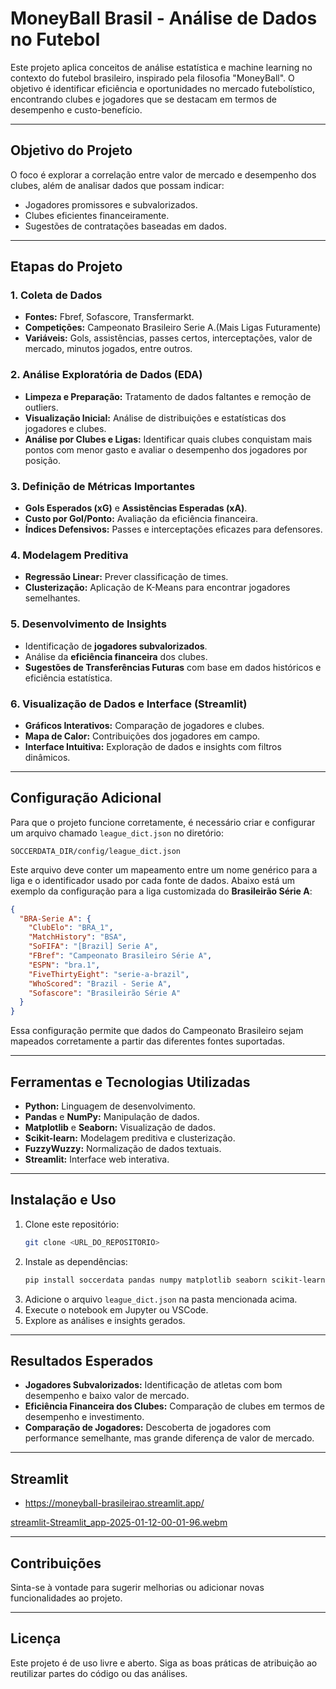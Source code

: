 
# **MoneyBall Brasil - Análise de Dados no Futebol**

Este projeto aplica conceitos de análise estatística e machine learning no contexto do futebol brasileiro, inspirado pela filosofia "MoneyBall". O objetivo é identificar eficiência e oportunidades no mercado futebolístico, encontrando clubes e jogadores que se destacam em termos de desempenho e custo-benefício.

---

## **Objetivo do Projeto**
O foco é explorar a correlação entre valor de mercado e desempenho dos clubes, além de analisar dados que possam indicar:
- Jogadores promissores e subvalorizados.
- Clubes eficientes financeiramente.
- Sugestões de contratações baseadas em dados.

---

## **Etapas do Projeto**

### **1. Coleta de Dados**
- **Fontes:** Fbref, Sofascore, Transfermarkt.
- **Competições:** Campeonato Brasileiro Serie A.(Mais Ligas Futuramente)
- **Variáveis:** Gols, assistências, passes certos, interceptações, valor de mercado, minutos jogados, entre outros.

### **2. Análise Exploratória de Dados (EDA)**
- **Limpeza e Preparação:** Tratamento de dados faltantes e remoção de outliers.
- **Visualização Inicial:** Análise de distribuições e estatísticas dos jogadores e clubes.
- **Análise por Clubes e Ligas:** Identificar quais clubes conquistam mais pontos com menor gasto e avaliar o desempenho dos jogadores por posição.

### **3. Definição de Métricas Importantes**
- **Gols Esperados (xG)** e **Assistências Esperadas (xA)**.
- **Custo por Gol/Ponto:** Avaliação da eficiência financeira.
- **Índices Defensivos:** Passes e interceptações eficazes para defensores.

### **4. Modelagem Preditiva**
- **Regressão Linear:** Prever classificação de times.
- **Clusterização:** Aplicação de K-Means para encontrar jogadores semelhantes.

### **5. Desenvolvimento de Insights**
- Identificação de **jogadores subvalorizados**.
- Análise da **eficiência financeira** dos clubes.
- **Sugestões de Transferências Futuras** com base em dados históricos e eficiência estatística.

### **6. Visualização de Dados e Interface (Streamlit)**
- **Gráficos Interativos:** Comparação de jogadores e clubes.
- **Mapa de Calor:** Contribuições dos jogadores em campo.
- **Interface Intuitiva:** Exploração de dados e insights com filtros dinâmicos.

---

## **Configuração Adicional**
Para que o projeto funcione corretamente, é necessário criar e configurar um arquivo chamado `league_dict.json` no diretório:
```
SOCCERDATA_DIR/config/league_dict.json
```
Este arquivo deve conter um mapeamento entre um nome genérico para a liga e o identificador usado por cada fonte de dados. Abaixo está um exemplo da configuração para a liga customizada do **Brasileirão Série A**:

```json
{
  "BRA-Serie A": {
    "ClubElo": "BRA_1",
    "MatchHistory": "BSA",
    "SoFIFA": "[Brazil] Serie A",
    "FBref": "Campeonato Brasileiro Série A",
    "ESPN": "bra.1",
    "FiveThirtyEight": "serie-a-brazil",
    "WhoScored": "Brazil - Serie A",
    "Sofascore": "Brasileirão Série A"
  }
}
```

Essa configuração permite que dados do Campeonato Brasileiro sejam mapeados corretamente a partir das diferentes fontes suportadas.

---

## **Ferramentas e Tecnologias Utilizadas**
- **Python:** Linguagem de desenvolvimento.
- **Pandas** e **NumPy:** Manipulação de dados.
- **Matplotlib** e **Seaborn:** Visualização de dados.
- **Scikit-learn:** Modelagem preditiva e clusterização.
- **FuzzyWuzzy:** Normalização de dados textuais.
- **Streamlit:** Interface web interativa.

---

## **Instalação e Uso**
1. Clone este repositório:
   ```bash
   git clone <URL_DO_REPOSITORIO>
   ```
2. Instale as dependências:
   ```bash
   pip install soccerdata pandas numpy matplotlib seaborn scikit-learn fuzzywuzzy
   ```
3. Adicione o arquivo `league_dict.json` na pasta mencionada acima.
4. Execute o notebook em Jupyter ou VSCode.
5. Explore as análises e insights gerados.

---

## **Resultados Esperados**
- **Jogadores Subvalorizados:** Identificação de atletas com bom desempenho e baixo valor de mercado.
- **Eficiência Financeira dos Clubes:** Comparação de clubes em termos de desempenho e investimento.
- **Comparação de Jogadores:** Descoberta de jogadores com performance semelhante, mas grande diferença de valor de mercado.

---

## **Streamlit**
- https://moneyball-brasileirao.streamlit.app/

[streamlit-Streamlit_app-2025-01-12-00-01-96.webm](https://github.com/user-attachments/assets/f42e1d7d-e2c2-47c4-95e6-9f851c1ad73e)

---
## **Contribuições**
Sinta-se à vontade para sugerir melhorias ou adicionar novas funcionalidades ao projeto.

---

## **Licença**
Este projeto é de uso livre e aberto. Siga as boas práticas de atribuição ao reutilizar partes do código ou das análises.
